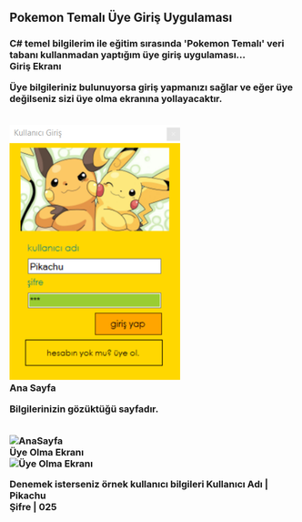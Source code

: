 <h2> Pokemon Temalı Üye Giriş Uygulaması <h3>
C# temel bilgilerim ile eğitim sırasında 'Pokemon Temalı' veri tabanı kullanmadan yaptığım üye giriş uygulaması...
<br>
<strong> Giriş Ekranı <strong> <br>
<p>Üye bilgileriniz bulunuyorsa giriş yapmanızı sağlar ve eğer üye değilseniz sizi üye olma ekranına yollayacaktır.</p> <br>
<img src = "/uygulamaGörselleri/girişEkranı.png" alt = "Kullanıcı Giriş Ekranı" style= "width:300px;">
<br>
<strong> Ana Sayfa <strong> <br>
<p>Bilgilerinizin gözüktüğü sayfadır.</p> <br>
<img src = "/uygulamaGörselleri/anaSayfa.png" alt = "AnaSayfa" style= "width:300px;"> <br>
<strong> Üye Olma Ekranı <strong> <br>
<img src = "/uygulamaGörselleri/uyeOl.png" alt = "Üye Olma Ekranı" style= "width:300px;">

<p>Denemek isterseniz örnek kullanıcı bilgileri
Kullanıcı Adı | Pikachu <br>
Şifre | 025
</p>
